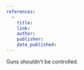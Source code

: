 ```yaml
---
references:
  -
    title: 
    link: 
    author: 
    publisher: 
    date_published: 
---
```


Guns shouldn't be controlled.